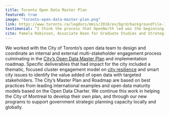 ```yaml
---
title: Toronto Open Data Master Plan
featured: true
image: "toronto-open-data-master-plan.png"
link: https://www.toronto.ca/legdocs/mmis/2018/ex/bgrd/backgroundfile-110740.pdf
testimonial: “I think the process that OpenNorth led was the beginning of a longer conversation about Toronto’s future of open data and open government. So the first impact of the plan would be the process got people talking and now, as the City of Toronto starts to implement, the plan provides clear strategic direction about next steps.”
cite: Pamela Robinson, Associate Dean for Graduate Studies and Strategic Initiatives in the Faculty of Community Services at Ryerson University, about OpenNorth’s work on the **Toronto Open Data Master Plan**
---
```

We worked with the City of Toronto’s open data team to design and coordinate an internal and external multi-stakeholder engagement process culminating in the [City’s Open Data Master Plan](https://www.toronto.ca/legdocs/mmis/2018/ex/bgrd/backgroundfile-110740.pdf) and implementation roadmap. Specific deliverables that had impact for the city included a thematic, focused cluster engagement model on [city resilience](https://drive.google.com/file/d/0B739vUevKlPgYjJweC1NMElDaVk/view) and smart city issues to identify the value added of open data with targeted stakeholders. The City’s Master Plan and Roadmap are based on best practices from leading international examples and open data maturity models based on the Open Data Charter. We continue this work in helping the City of Montreal to develop their own plan, and through our new programs to support government strategic planning capacity locally and globally.
